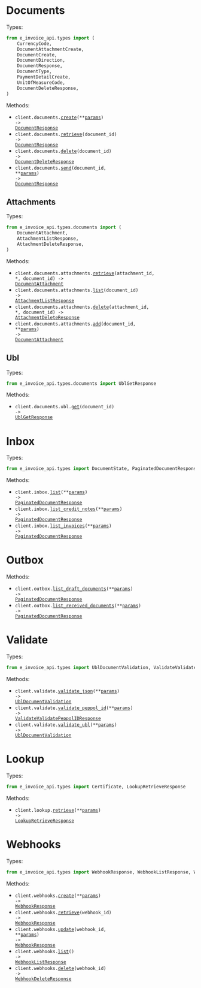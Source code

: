 # Documents

Types:

```python
from e_invoice_api.types import (
    CurrencyCode,
    DocumentAttachmentCreate,
    DocumentCreate,
    DocumentDirection,
    DocumentResponse,
    DocumentType,
    PaymentDetailCreate,
    UnitOfMeasureCode,
    DocumentDeleteResponse,
)
```

Methods:

- <code title="post /api/documents/">client.documents.<a href="./src/e_invoice_api/resources/documents/documents.py">create</a>(\*\*<a href="src/e_invoice_api/types/document_create_params.py">params</a>) -> <a href="./src/e_invoice_api/types/document_response.py">DocumentResponse</a></code>
- <code title="get /api/documents/{document_id}">client.documents.<a href="./src/e_invoice_api/resources/documents/documents.py">retrieve</a>(document_id) -> <a href="./src/e_invoice_api/types/document_response.py">DocumentResponse</a></code>
- <code title="delete /api/documents/{document_id}">client.documents.<a href="./src/e_invoice_api/resources/documents/documents.py">delete</a>(document_id) -> <a href="./src/e_invoice_api/types/document_delete_response.py">DocumentDeleteResponse</a></code>
- <code title="post /api/documents/{document_id}/send">client.documents.<a href="./src/e_invoice_api/resources/documents/documents.py">send</a>(document_id, \*\*<a href="src/e_invoice_api/types/document_send_params.py">params</a>) -> <a href="./src/e_invoice_api/types/document_response.py">DocumentResponse</a></code>

## Attachments

Types:

```python
from e_invoice_api.types.documents import (
    DocumentAttachment,
    AttachmentListResponse,
    AttachmentDeleteResponse,
)
```

Methods:

- <code title="get /api/documents/{document_id}/attachments/{attachment_id}">client.documents.attachments.<a href="./src/e_invoice_api/resources/documents/attachments.py">retrieve</a>(attachment_id, \*, document_id) -> <a href="./src/e_invoice_api/types/documents/document_attachment.py">DocumentAttachment</a></code>
- <code title="get /api/documents/{document_id}/attachments">client.documents.attachments.<a href="./src/e_invoice_api/resources/documents/attachments.py">list</a>(document_id) -> <a href="./src/e_invoice_api/types/documents/attachment_list_response.py">AttachmentListResponse</a></code>
- <code title="delete /api/documents/{document_id}/attachments/{attachment_id}">client.documents.attachments.<a href="./src/e_invoice_api/resources/documents/attachments.py">delete</a>(attachment_id, \*, document_id) -> <a href="./src/e_invoice_api/types/documents/attachment_delete_response.py">AttachmentDeleteResponse</a></code>
- <code title="post /api/documents/{document_id}/attachments">client.documents.attachments.<a href="./src/e_invoice_api/resources/documents/attachments.py">add</a>(document_id, \*\*<a href="src/e_invoice_api/types/documents/attachment_add_params.py">params</a>) -> <a href="./src/e_invoice_api/types/documents/document_attachment.py">DocumentAttachment</a></code>

## Ubl

Types:

```python
from e_invoice_api.types.documents import UblGetResponse
```

Methods:

- <code title="get /api/documents/{document_id}/ubl">client.documents.ubl.<a href="./src/e_invoice_api/resources/documents/ubl.py">get</a>(document_id) -> <a href="./src/e_invoice_api/types/documents/ubl_get_response.py">UblGetResponse</a></code>

# Inbox

Types:

```python
from e_invoice_api.types import DocumentState, PaginatedDocumentResponse
```

Methods:

- <code title="get /api/inbox/">client.inbox.<a href="./src/e_invoice_api/resources/inbox.py">list</a>(\*\*<a href="src/e_invoice_api/types/inbox_list_params.py">params</a>) -> <a href="./src/e_invoice_api/types/paginated_document_response.py">PaginatedDocumentResponse</a></code>
- <code title="get /api/inbox/credit-notes">client.inbox.<a href="./src/e_invoice_api/resources/inbox.py">list_credit_notes</a>(\*\*<a href="src/e_invoice_api/types/inbox_list_credit_notes_params.py">params</a>) -> <a href="./src/e_invoice_api/types/paginated_document_response.py">PaginatedDocumentResponse</a></code>
- <code title="get /api/inbox/invoices">client.inbox.<a href="./src/e_invoice_api/resources/inbox.py">list_invoices</a>(\*\*<a href="src/e_invoice_api/types/inbox_list_invoices_params.py">params</a>) -> <a href="./src/e_invoice_api/types/paginated_document_response.py">PaginatedDocumentResponse</a></code>

# Outbox

Methods:

- <code title="get /api/outbox/drafts">client.outbox.<a href="./src/e_invoice_api/resources/outbox.py">list_draft_documents</a>(\*\*<a href="src/e_invoice_api/types/outbox_list_draft_documents_params.py">params</a>) -> <a href="./src/e_invoice_api/types/paginated_document_response.py">PaginatedDocumentResponse</a></code>
- <code title="get /api/outbox/">client.outbox.<a href="./src/e_invoice_api/resources/outbox.py">list_received_documents</a>(\*\*<a href="src/e_invoice_api/types/outbox_list_received_documents_params.py">params</a>) -> <a href="./src/e_invoice_api/types/paginated_document_response.py">PaginatedDocumentResponse</a></code>

# Validate

Types:

```python
from e_invoice_api.types import UblDocumentValidation, ValidateValidatePeppolIDResponse
```

Methods:

- <code title="post /api/validate/json">client.validate.<a href="./src/e_invoice_api/resources/validate.py">validate_json</a>(\*\*<a href="src/e_invoice_api/types/validate_validate_json_params.py">params</a>) -> <a href="./src/e_invoice_api/types/ubl_document_validation.py">UblDocumentValidation</a></code>
- <code title="get /api/validate/peppol-id">client.validate.<a href="./src/e_invoice_api/resources/validate.py">validate_peppol_id</a>(\*\*<a href="src/e_invoice_api/types/validate_validate_peppol_id_params.py">params</a>) -> <a href="./src/e_invoice_api/types/validate_validate_peppol_id_response.py">ValidateValidatePeppolIDResponse</a></code>
- <code title="post /api/validate/ubl">client.validate.<a href="./src/e_invoice_api/resources/validate.py">validate_ubl</a>(\*\*<a href="src/e_invoice_api/types/validate_validate_ubl_params.py">params</a>) -> <a href="./src/e_invoice_api/types/ubl_document_validation.py">UblDocumentValidation</a></code>

# Lookup

Types:

```python
from e_invoice_api.types import Certificate, LookupRetrieveResponse
```

Methods:

- <code title="get /api/lookup">client.lookup.<a href="./src/e_invoice_api/resources/lookup.py">retrieve</a>(\*\*<a href="src/e_invoice_api/types/lookup_retrieve_params.py">params</a>) -> <a href="./src/e_invoice_api/types/lookup_retrieve_response.py">LookupRetrieveResponse</a></code>

# Webhooks

Types:

```python
from e_invoice_api.types import WebhookResponse, WebhookListResponse, WebhookDeleteResponse
```

Methods:

- <code title="post /api/webhooks/">client.webhooks.<a href="./src/e_invoice_api/resources/webhooks.py">create</a>(\*\*<a href="src/e_invoice_api/types/webhook_create_params.py">params</a>) -> <a href="./src/e_invoice_api/types/webhook_response.py">WebhookResponse</a></code>
- <code title="get /api/webhooks/{webhook_id}">client.webhooks.<a href="./src/e_invoice_api/resources/webhooks.py">retrieve</a>(webhook_id) -> <a href="./src/e_invoice_api/types/webhook_response.py">WebhookResponse</a></code>
- <code title="put /api/webhooks/{webhook_id}">client.webhooks.<a href="./src/e_invoice_api/resources/webhooks.py">update</a>(webhook_id, \*\*<a href="src/e_invoice_api/types/webhook_update_params.py">params</a>) -> <a href="./src/e_invoice_api/types/webhook_response.py">WebhookResponse</a></code>
- <code title="get /api/webhooks/">client.webhooks.<a href="./src/e_invoice_api/resources/webhooks.py">list</a>() -> <a href="./src/e_invoice_api/types/webhook_list_response.py">WebhookListResponse</a></code>
- <code title="delete /api/webhooks/{webhook_id}">client.webhooks.<a href="./src/e_invoice_api/resources/webhooks.py">delete</a>(webhook_id) -> <a href="./src/e_invoice_api/types/webhook_delete_response.py">WebhookDeleteResponse</a></code>
